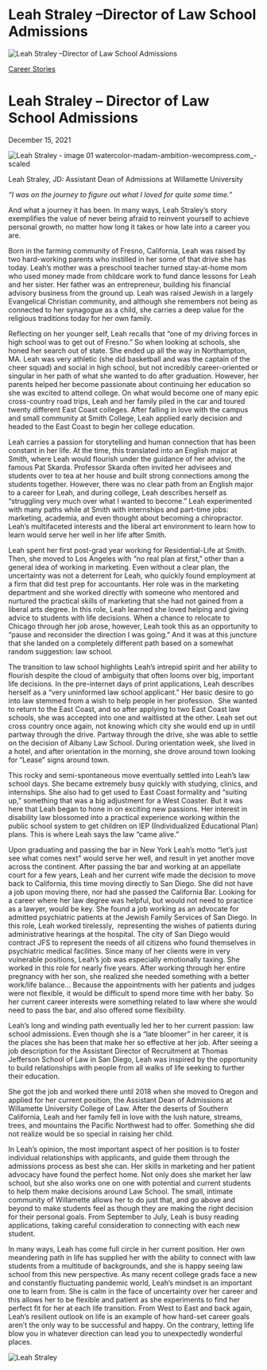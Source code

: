 # Leah Straley –Director of Law School Admissions

![Leah Straley –Director of Law School Admissions](https://madamambition.com/wp-content/uploads/2022/12/Leah-Straley-image-01-watercolor-madam-ambition-wecompress.com_-scaled-1.jpg)

[Career Stories](https://madamambition.com/category/career-stories/)

Leah Straley – Director of Law School Admissions
================================================

December 15, 2021

![](https://madamambition.com/wp-content/uploads/2022/12/Leah-Straley-image-01-watercolor-madam-ambition-wecompress.com_-scaled-1.jpg "Leah Straley - image 01 watercolor-madam-ambition-wecompress.com_-scaled")

Leah Straley, JD: Assistant Dean of Admissions at Willamette University

*“I was on the journey to figure out what I loved for quite some time.”*

And what a journey it has been. In many ways, Leah Straley’s story exemplifies the value of never being afraid to reinvent yourself to achieve personal growth, no matter how long it takes or how late into a career you are.

Born in the farming community of Fresno, California, Leah was raised by two hard-working parents who instilled in her some of that drive she has today. Leah’s mother was a preschool teacher turned stay-at-home mom who used money made from childcare work to fund dance lessons for Leah and her sister. Her father was an entrepreneur, building his financial advisory business from the ground up. Leah was raised Jewish in a largely Evangelical Christian community, and although she remembers not being as connected to her synagogue as a child, she carries a deep value for the religious traditions today for her own family.

Reflecting on her younger self, Leah recalls that “one of my driving forces in high school was to get out of Fresno.” So when looking at schools, she honed her search out of state. She ended up all the way in Northampton, MA. Leah was very athletic (she did basketball and was the captain of the cheer squad) and social in high school, but not incredibly career-oriented or singular in her path of what she wanted to do after graduation. However, her parents helped her become passionate about continuing her education so she was excited to attend college. On what would become one of many epic cross-country road trips, Leah and her family piled in the car and toured twenty different East Coast colleges. After falling in love with the campus and small community at Smith College, Leah applied early decision and headed to the East Coast to begin her college education.

Leah carries a passion for storytelling and human connection that has been constant in her life. At the time, this translated into an English major at Smith, where Leah would flourish under the guidance of her advisor, the famous Pat Skarda. Professor Skarda often invited her advisees and students over to tea at her house and built strong connections among the students together. However, there was no clear path from an English major to a career for Leah, and during college, Leah describes herself as “struggling very much over what I wanted to become.” Leah experimented with many paths while at Smith with internships and part-time jobs: marketing, academia, and even thought about becoming a chiropractor. Leah’s multifaceted interests and the liberal art environment to learn how to learn would serve her well in her life after Smith.

Leah spent her first post-grad year working for Residential-Life at Smith. Then, she moved to Los Angeles with “no real plan at first,” other than a general idea of working in marketing. Even without a clear plan, the uncertainty was not a deterrent for Leah, who quickly found employment at a firm that did test prep for accountants. Her role was in the marketing department and she worked directly with someone who mentored and nurtured the practical skills of marketing that she had not gained from a liberal arts degree. In this role, Leah learned she loved helping and giving advice to students with life decisions. When a chance to relocate to Chicago through her job arose, however, Leah took this as an opportunity to “pause and reconsider the direction I was going.” And it was at this juncture that she landed on a completely different path based on a somewhat random suggestion: law school.

The transition to law school highlights Leah’s intrepid spirit and her ability to flourish despite the cloud of ambiguity that often looms over big, important life decisions. In the pre-internet days of print applications, Leah describes herself as a “very uninformed law school applicant.” Her basic desire to go into law stemmed from a wish to help people in her profession.  She wanted to return to the East Coast, and so after applying to two East Coast law schools, she was accepted into one and waitlisted at the other. Leah set out cross country once again, not knowing which city she would end up in until partway through the drive. Partway through the drive, she was able to settle on the decision of Albany Law School. During orientation week, she lived in a hotel, and after orientation in the morning, she drove around town looking for “Lease” signs around town.

This rocky and semi-spontaneous move eventually settled into Leah’s law school days. She became extremely busy quickly with studying, clinics, and internships. She also had to get used to East Coast formality and “suiting up,” something that was a big adjustment for a West Coaster. But it was here that Leah began to hone in on exciting new passions. Her interest in disability law blossomed into a practical experience working within the public school system to get children on IEP (Individualized Educational Plan) plans. This is where Leah says the law “came alive.”

Upon graduating and passing the bar in New York Leah’s motto “let’s just see what comes next” would serve her well, and result in yet another move across the continent. After passing the bar and working at an appellate court for a few years, Leah and her current wife made the decision to move back to California, this time moving directly to San Diego. She did not have a job upon moving there, nor had she passed the California Bar. Looking for a career where her law degree was helpful, but would not need to practice as a lawyer, would be key. She found a job working as an advocate for admitted psychiatric patients at the Jewish Family Services of San Diego. In this role, Leah worked tirelessly,  representing the wishes of patients during administrative hearings at the hospital. The city of San Diego would contract JFS to represent the needs of all citizens who found themselves in psychiatric medical facilities. Since many of her clients were in very vulnerable positions, Leah’s job was especially emotionally taxing. She worked in this role for nearly five years. After working through her entire pregnancy with her son, she realized she needed something with a better work/life balance… Because the appointments with her patients and judges were not flexible, it would be difficult to spend more time with her baby. So her current career interests were something related to law where she would need to pass the bar, and also offered some flexibility.

Leah’s long and winding path eventually led her to her current passion: law school admissions. Even though she is a “late bloomer” in her career, it is the places she has been that make her so effective at her job. After seeing a job description for the Assistant Director of Recruitment at Thomas Jefferson School of Law in San Diego, Leah was inspired by the opportunity to build relationships with people from all walks of life seeking to further their education.

She got the job and worked there until 2018 when she moved to Oregon and applied for her current position, the Assistant Dean of Admissions at Willamette University College of Law. After the deserts of Southern California, Leah and her family fell in love with the lush nature, streams, trees, and mountains the Pacific Northwest had to offer. Something she did not realize would be so special in raising her child.

In Leah’s opinion, the most important aspect of her position is to foster individual relationships with applicants, and guide them through the admissions process as best she can. Her skills in marketing and her patient advocacy have found the perfect home. Not only does she market her law school, but she also works one on one with potential and current students to help them make decisions around Law School. The small, intimate community of Willamette allows her to do just that, and go above and beyond to make students feel as though they are making the right decision for their personal goals. From September to July, Leah is busy reading applications, taking careful consideration to connecting with each new student.

In many ways, Leah has come full circle in her current position. Her own meandering path in life has supplied her with the ability to connect with law students from a multitude of backgrounds, and she is happy seeing law school from this new perspective. As many recent college grads face a new and constantly fluctuating pandemic world, Leah’s mindset is an important one to learn from. She is calm in the face of uncertainty over her career and this allows her to be flexible and patient as she experiments to find her perfect fit for her at each life transition. From West to East and back again, Leah’s resilient outlook on life is an example of how hard-set career goals aren’t the only way to be successful and happy. On the contrary, letting life blow you in whatever direction can lead you to unexpectedly wonderful places.

![](https://madamambition.com/wp-content/uploads/2023/01/Leah-Straley.png "Leah Straley")
